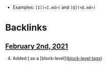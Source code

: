 - Examples: `[I](<I.md>)` and `[Q](<Q.md>)`

# Backlinks
## [February 2nd, 2021](<February 2nd, 2021.md>)
4. Added [I](<I.md>) as a [block-level]([block-level tags](<block-level tags.md>))

